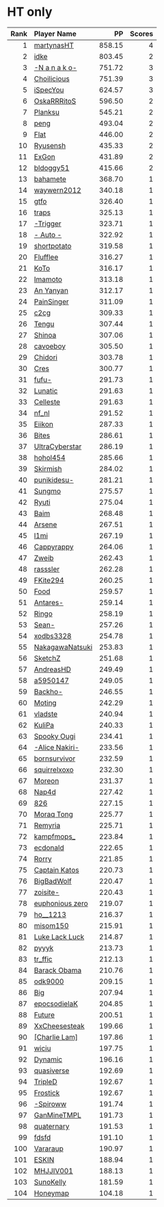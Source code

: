 # HT only
| Rank | Player Name |  PP  | Scores |
| ----:|:----------- | ----:| ------:|
| 1 | [martynasHT](https://osu.ppy.sh/u/3479790) | 858.15 | 4 |
| 2 | [idke](https://osu.ppy.sh/u/4650315) | 803.45 | 2 |
| 3 | [-N a n a k o-](https://osu.ppy.sh/u/1407516) | 751.72 | 3 |
| 4 | [Choilicious](https://osu.ppy.sh/u/2129634) | 751.39 | 3 |
| 5 | [iSpecYou](https://osu.ppy.sh/u/3995899) | 624.57 | 3 |
| 6 | [OskaRRRitoS](https://osu.ppy.sh/u/7051163) | 596.50 | 2 |
| 7 | [Planksu](https://osu.ppy.sh/u/2713543) | 545.21 | 2 |
| 8 | [peng](https://osu.ppy.sh/u/6043452) | 493.04 | 2 |
| 9 | [Flat](https://osu.ppy.sh/u/2232134) | 446.00 | 2 |
| 10 | [Ryusensh](https://osu.ppy.sh/u/1156509) | 435.33 | 2 |
| 11 | [ExGon](https://osu.ppy.sh/u/214187) | 431.89 | 2 |
| 12 | [bldoggy51](https://osu.ppy.sh/u/2192611) | 415.66 | 2 |
| 13 | [bahamete](https://osu.ppy.sh/u/960620) | 368.70 | 1 |
| 14 | [waywern2012](https://osu.ppy.sh/u/5870453) | 340.18 | 1 |
| 15 | [gtfo](https://osu.ppy.sh/u/2114760) | 326.40 | 1 |
| 16 | [traps](https://osu.ppy.sh/u/7434175) | 325.13 | 1 |
| 17 | [-Trigger](https://osu.ppy.sh/u/1890143) | 323.71 | 1 |
| 18 | [- Auto -](https://osu.ppy.sh/u/4891293) | 322.92 | 1 |
| 19 | [shortpotato](https://osu.ppy.sh/u/1266102) | 319.58 | 1 |
| 20 | [Flufflee](https://osu.ppy.sh/u/2245411) | 316.27 | 1 |
| 21 | [KoTo](https://osu.ppy.sh/u/1382805) | 316.17 | 1 |
| 22 | [Imamoto](https://osu.ppy.sh/u/1201224) | 313.18 | 1 |
| 23 | [An Yanyan](https://osu.ppy.sh/u/1936416) | 312.17 | 1 |
| 24 | [PainSinger](https://osu.ppy.sh/u/697843) | 311.09 | 1 |
| 25 | [c2cg](https://osu.ppy.sh/u/6389728) | 309.33 | 1 |
| 26 | [Tengu](https://osu.ppy.sh/u/380836) | 307.44 | 1 |
| 27 | [Shinoa](https://osu.ppy.sh/u/5077157) | 307.06 | 1 |
| 28 | [cavoeboy](https://osu.ppy.sh/u/7361815) | 305.50 | 1 |
| 29 | [Chidori](https://osu.ppy.sh/u/5258565) | 303.78 | 1 |
| 30 | [Cres](https://osu.ppy.sh/u/1405558) | 300.77 | 1 |
| 31 | [fufu-](https://osu.ppy.sh/u/5532771) | 291.73 | 1 |
| 32 | [Lunatic](https://osu.ppy.sh/u/720256) | 291.63 | 1 |
| 33 | [Celleste](https://osu.ppy.sh/u/1091398) | 291.63 | 1 |
| 34 | [nf_nl](https://osu.ppy.sh/u/1202460) | 291.52 | 1 |
| 35 | [Eiikon](https://osu.ppy.sh/u/2553519) | 287.33 | 1 |
| 36 | [Bites](https://osu.ppy.sh/u/1671598) | 286.61 | 1 |
| 37 | [UltraCyberstar](https://osu.ppy.sh/u/2268509) | 286.19 | 1 |
| 38 | [hohol454](https://osu.ppy.sh/u/2063095) | 285.66 | 1 |
| 39 | [Skirmish](https://osu.ppy.sh/u/3663833) | 284.02 | 1 |
| 40 | [punikidesu-](https://osu.ppy.sh/u/1443338) | 281.21 | 1 |
| 41 | [Sungmo](https://osu.ppy.sh/u/1193823) | 275.57 | 1 |
| 42 | [Ryuti](https://osu.ppy.sh/u/2752589) | 275.04 | 1 |
| 43 | [Baim](https://osu.ppy.sh/u/4740488) | 268.48 | 1 |
| 44 | [Arsene](https://osu.ppy.sh/u/4427983) | 267.51 | 1 |
| 45 | [l1mi](https://osu.ppy.sh/u/973172) | 267.19 | 1 |
| 46 | [Cappyrappy](https://osu.ppy.sh/u/6668666) | 264.06 | 1 |
| 47 | [Zweib](https://osu.ppy.sh/u/1211737) | 262.43 | 1 |
| 48 | [rasssler](https://osu.ppy.sh/u/3289000) | 262.28 | 1 |
| 49 | [FKite294](https://osu.ppy.sh/u/1866606) | 260.25 | 1 |
| 50 | [Food](https://osu.ppy.sh/u/1015548) | 259.57 | 1 |
| 51 | [Antares-](https://osu.ppy.sh/u/2194763) | 259.14 | 1 |
| 52 | [Ringo](https://osu.ppy.sh/u/815706) | 258.19 | 1 |
| 53 | [Sean-](https://osu.ppy.sh/u/3706392) | 257.26 | 1 |
| 54 | [xodbs3328](https://osu.ppy.sh/u/1138389) | 254.78 | 1 |
| 55 | [NakagawaNatsuki](https://osu.ppy.sh/u/1421586) | 253.83 | 1 |
| 56 | [SketchZ](https://osu.ppy.sh/u/1161836) | 251.68 | 1 |
| 57 | [AndreasHD](https://osu.ppy.sh/u/369956) | 249.49 | 1 |
| 58 | [a5950147](https://osu.ppy.sh/u/528881) | 249.05 | 1 |
| 59 | [Backho-](https://osu.ppy.sh/u/1868086) | 246.55 | 1 |
| 60 | [Moting](https://osu.ppy.sh/u/4902208) | 242.29 | 1 |
| 61 | [vladste](https://osu.ppy.sh/u/6422382) | 240.94 | 1 |
| 62 | [KuliPa](https://osu.ppy.sh/u/1189003) | 240.33 | 1 |
| 63 | [Spooky Ougi](https://osu.ppy.sh/u/2658660) | 234.41 | 1 |
| 64 | [-Alice Nakiri-](https://osu.ppy.sh/u/5448785) | 233.56 | 1 |
| 65 | [bornsurvivor](https://osu.ppy.sh/u/6662549) | 232.59 | 1 |
| 66 | [squirrelxoxo](https://osu.ppy.sh/u/3842877) | 232.30 | 1 |
| 67 | [Moreon](https://osu.ppy.sh/u/5286078) | 231.37 | 1 |
| 68 | [Nap4d](https://osu.ppy.sh/u/3590279) | 227.42 | 1 |
| 69 | [826](https://osu.ppy.sh/u/4340176) | 227.15 | 1 |
| 70 | [Moraq Tong](https://osu.ppy.sh/u/6091691) | 225.77 | 1 |
| 71 | [Remyria](https://osu.ppy.sh/u/1699875) | 225.71 | 1 |
| 72 | [kampfmops_](https://osu.ppy.sh/u/2482783) | 223.84 | 1 |
| 73 | [ecdonald](https://osu.ppy.sh/u/1309717) | 222.65 | 1 |
| 74 | [Rorry](https://osu.ppy.sh/u/198574) | 221.85 | 1 |
| 75 | [Captain Katos](https://osu.ppy.sh/u/5230586) | 220.73 | 1 |
| 76 | [BigBadWolf](https://osu.ppy.sh/u/2316176) | 220.47 | 1 |
| 77 | [zoisite-](https://osu.ppy.sh/u/6504690) | 220.43 | 1 |
| 78 | [euphonious zero](https://osu.ppy.sh/u/1166152) | 219.07 | 1 |
| 79 | [ho__1213](https://osu.ppy.sh/u/1026986) | 216.37 | 1 |
| 80 | [misom150](https://osu.ppy.sh/u/5083666) | 215.91 | 1 |
| 81 | [Luke Lack Luck](https://osu.ppy.sh/u/2604803) | 214.87 | 1 |
| 82 | [pyyyk](https://osu.ppy.sh/u/6060168) | 213.73 | 1 |
| 83 | [tr_ffic](https://osu.ppy.sh/u/7295697) | 212.13 | 1 |
| 84 | [Barack Obama](https://osu.ppy.sh/u/4631362) | 210.76 | 1 |
| 85 | [odk9000](https://osu.ppy.sh/u/4648479) | 209.15 | 1 |
| 86 | [Big](https://osu.ppy.sh/u/2306712) | 207.94 | 1 |
| 87 | [epocsodielaK](https://osu.ppy.sh/u/1480755) | 204.85 | 1 |
| 88 | [Future](https://osu.ppy.sh/u/2675643) | 200.51 | 1 |
| 89 | [XxCheesesteak](https://osu.ppy.sh/u/8106988) | 199.66 | 1 |
| 90 | [[Charlie Lam]](https://osu.ppy.sh/u/3766224) | 197.86 | 1 |
| 91 | [wiciu](https://osu.ppy.sh/u/401815) | 197.75 | 1 |
| 92 | [Dynamic](https://osu.ppy.sh/u/6737943) | 196.16 | 1 |
| 93 | [quasiverse](https://osu.ppy.sh/u/3415090) | 192.69 | 1 |
| 94 | [TripleD](https://osu.ppy.sh/u/5381869) | 192.67 | 1 |
| 95 | [Frostick](https://osu.ppy.sh/u/4849488) | 192.67 | 1 |
| 96 | [-Spiroww](https://osu.ppy.sh/u/9099814) | 191.74 | 1 |
| 97 | [GanMineTMPL](https://osu.ppy.sh/u/3158982) | 191.73 | 1 |
| 98 | [quaternary](https://osu.ppy.sh/u/2327285) | 191.53 | 1 |
| 99 | [fdsfd](https://osu.ppy.sh/u/6725771) | 191.10 | 1 |
| 100 | [Vararaup](https://osu.ppy.sh/u/8257675) | 190.97 | 1 |
| 101 | [ESKIN](https://osu.ppy.sh/u/4590615) | 188.94 | 1 |
| 102 | [MHJJIV001](https://osu.ppy.sh/u/7511264) | 188.13 | 1 |
| 103 | [SunoKelly](https://osu.ppy.sh/u/3835266) | 181.59 | 1 |
| 104 | [Honeymap](https://osu.ppy.sh/u/2405358) | 104.18 | 1 |
